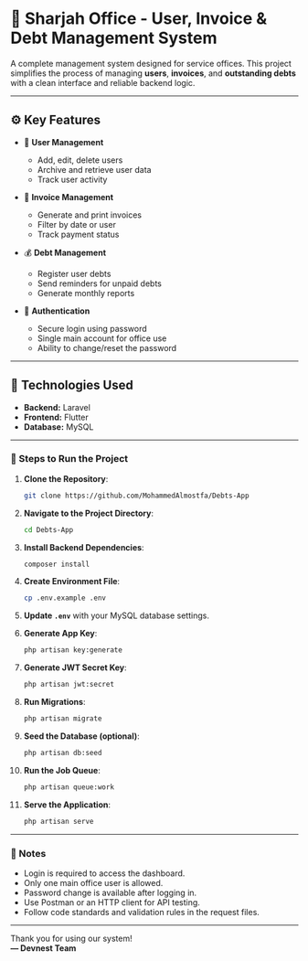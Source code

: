 # 📁 Sharjah Office - User, Invoice & Debt Management System

A complete management system designed for service offices. This project simplifies the process of managing **users**, **invoices**, and **outstanding debts** with a clean interface and reliable backend logic.

---

## ⚙️ Key Features

-   👤 **User Management**

    -   Add, edit, delete users
    -   Archive and retrieve user data
    -   Track user activity

-   🧾 **Invoice Management**

    -   Generate and print invoices
    -   Filter by date or user
    -   Track payment status

-   💰 **Debt Management**

    -   Register user debts
    -   Send reminders for unpaid debts
    -   Generate monthly reports

-   🔐 **Authentication**
    -   Secure login using password
    -   Single main account for office use
    -   Ability to change/reset the password

---

## 🧰 Technologies Used

-   **Backend:** Laravel
-   **Frontend:** Flutter
-   **Database:** MySQL

---

### 🚀 Steps to Run the Project

1. **Clone the Repository**:

    ```sh
    git clone https://github.com/MohammedAlmostfa/Debts-App
    ```

2. **Navigate to the Project Directory**:

    ```sh
    cd Debts-App
    ```

3. **Install Backend Dependencies**:

    ```sh
    composer install
    ```

4. **Create Environment File**:

    ```sh
    cp .env.example .env
    ```

5. **Update `.env`** with your MySQL database settings.

6. **Generate App Key**:

    ```sh
    php artisan key:generate
    ```

7. **Generate JWT Secret Key**:

    ```sh
    php artisan jwt:secret
    ```

8. **Run Migrations**:

    ```sh
    php artisan migrate
    ```

9. **Seed the Database (optional)**:

    ```sh
    php artisan db:seed
    ```

10. **Run the Job Queue**:

    ```sh
    php artisan queue:work
    ```

11. **Serve the Application**:

    ```sh
    php artisan serve
    ```

---

### 📌 Notes

-   Login is required to access the dashboard.
-   Only one main office user is allowed.
-   Password change is available after logging in.
-   Use Postman or an HTTP client for API testing.
-   Follow code standards and validation rules in the request files.

---

Thank you for using our system!  
**— Devnest Team**
